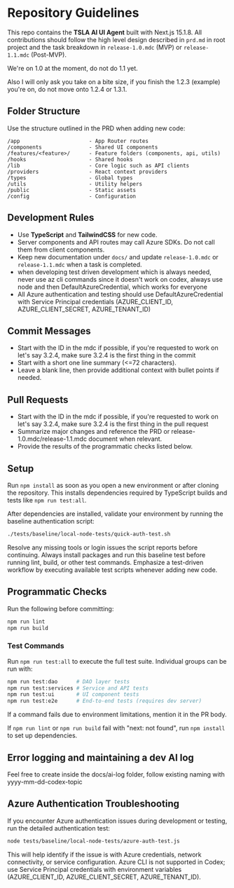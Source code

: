 # Repository Guidelines

This repo contains the **TSLA AI UI Agent** built with Next.js 15.1.8. All contributions should follow the high level design described in `prd.md` in root project and the task breakdown in `release-1.0.mdc` (MVP) or `release-1.1.mdc` (Post-MVP).

We're on 1.0 at the moment, do not do 1.1 yet.

Also I will only ask you take on a bite size, if you finish the 1.2.3 (example) you're on, do not move onto 1.2.4 or 1.3.1.

## Folder Structure
Use the structure outlined in the PRD when adding new code:

```
/app                      - App Router routes
/components               - Shared UI components
/features/<feature>/      - Feature folders (components, api, utils)
/hooks                    - Shared hooks
/lib                      - Core logic such as API clients
/providers                - React context providers
/types                    - Global types
/utils                    - Utility helpers
/public                   - Static assets
/config                   - Configuration
```

## Development Rules
- Use **TypeScript** and **TailwindCSS** for new code.
- Server components and API routes may call Azure SDKs. Do not call them from client components.
- Keep new documentation under `docs/` and update `release-1.0.mdc` or `release-1.1.mdc` when a task is completed.
- when developing test driven development which is always needed, never use az cli commands since it doesn't work on codex, always use node and then DefaultAzureCredential, which works for everyone
- All Azure authentication and testing should use DefaultAzureCredential with Service Principal credentials (AZURE_CLIENT_ID, AZURE_CLIENT_SECRET, AZURE_TENANT_ID)

## Commit Messages
- Start with the ID in the mdc if possible, if you're requested to work on let's say 3.2.4, make sure 3.2.4 is the first thing in the commit
- Start with a short one line summary (<=72 characters).
- Leave a blank line, then provide additional context with bullet points if needed.

## Pull Requests
- Start with the ID in the mdc if possible, if you're requested to work on let's say 3.2.4, make sure 3.2.4 is the first thing in the pull request
- Summarize major changes and reference the PRD or release-1.0.mdc/release-1.1.mdc document when relevant.
- Provide the results of the programmatic checks listed below.

## Setup
Run `npm install` as soon as you open a new environment or after cloning the repository. This installs dependencies required by TypeScript builds and tests like `npm run test:all`.

After dependencies are installed, validate your environment by running the baseline authentication script:

```bash
./tests/baseline/local-node-tests/quick-auth-test.sh
```

Resolve any missing tools or login issues the script reports before continuing. Always install packages and run this baseline test before running lint, build, or other test commands. Emphasize a test-driven workflow by executing available test scripts whenever adding new code.

## Programmatic Checks
Run the following before committing:

```bash
npm run lint
npm run build
```

### Test Commands

Run `npm run test:all` to execute the full test suite. Individual groups can be run with:

```bash
npm run test:dao      # DAO layer tests
npm run test:services # Service and API tests
npm run test:ui       # UI component tests
npm run test:e2e      # End-to-end tests (requires dev server)
```

If a command fails due to environment limitations, mention it in the PR body.

If `npm run lint` or `npm run build` fail with "next: not found", run `npm install` to set up dependencies.

## Error logging and maintaining a dev AI log
Feel free to create inside the docs/ai-log folder, follow existing naming with yyyy-mm-dd-codex-topic

## Azure Authentication Troubleshooting
If you encounter Azure authentication issues during development or testing, run the detailed authentication test:

```bash
node tests/baseline/local-node-tests/azure-auth-test.js
```

This will help identify if the issue is with Azure credentials, network connectivity, or service configuration. Azure CLI is not supported in Codex; use Service Principal credentials with environment variables (AZURE_CLIENT_ID, AZURE_CLIENT_SECRET, AZURE_TENANT_ID).
